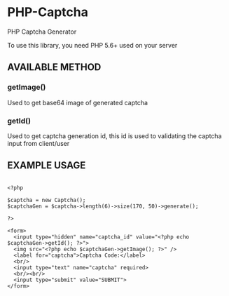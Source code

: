 # PHP-Captcha
PHP Captcha Generator

To use this library, you need PHP 5.6+ used on your server

## AVAILABLE METHOD

### getImage()

Used to get base64 image of generated captcha

### getId()

Used to get captcha generation id, this id is used to validating the captcha input from client/user

## EXAMPLE USAGE

<pre><code>
&lt;?php

$captcha = new Captcha();
$captchaGen = $captcha-&gt;length(6)-&gt;size(170, 50)-&gt;generate();

?&gt;

&lt;form&gt;
  &lt;input type=&quot;hidden&quot; name=&quot;captcha_id&quot; value=&quot;&lt;?php echo $captchaGen-&gt;getId(); ?&gt;&quot;&gt;
  &lt;img src=&quot;&lt;?php echo $captchaGen-&gt;getImage(); ?&gt;&quot; /&gt;
  &lt;label for=&quot;captcha&quot;&gt;Captcha Code:&lt;/label&gt;
  &lt;br/&gt;
  &lt;input type=&quot;text&quot; name=&quot;captcha&quot; required&gt;
  &lt;br/&gt;&lt;br/&gt;
  &lt;input type=&quot;submit&quot; value=&quot;SUBMIT&quot;&gt;
&lt;/form&gt;
</pre></code>
